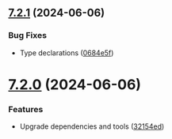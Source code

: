 ## [7.2.1](https://github.com/andrewscwei/spase/compare/v7.2.0...v7.2.1) (2024-06-06)


### Bug Fixes

* Type declarations ([0684e5f](https://github.com/andrewscwei/spase/commit/0684e5f9e0209f7aac3c18366759f3573ed14767))

# [7.2.0](https://github.com/andrewscwei/spase/compare/v7.1.0...v7.2.0) (2024-06-06)


### Features

* Upgrade dependencies and tools ([32154ed](https://github.com/andrewscwei/spase/commit/32154ede1179333f18200a75434ebf34b8465a80))

